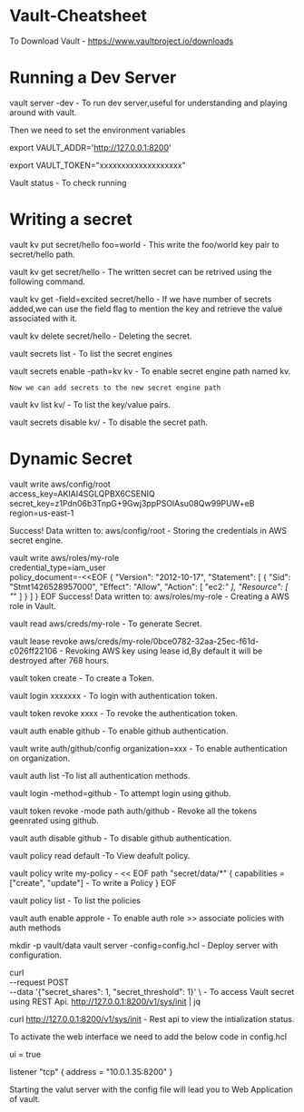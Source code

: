 # Vault-Cheatsheet

To Download Vault - https://www.vaultproject.io/downloads

# Running a Dev Server
vault server -dev - To run dev server,useful for understanding and playing around with vault.

Then we need to set the environment variables

export VAULT_ADDR='http://127.0.0.1:8200'

export VAULT_TOKEN="xxxxxxxxxxxxxxxxxxx"

Vault status - To check running

# Writing a secret

vault kv put secret/hello foo=world - This write the foo/world key pair to secret/hello path.

vault kv get secret/hello - The written secret can be retrived using the following command.

vault kv get -field=excited secret/hello - If we have number of secrets added,we can use the field flag to mention the key and retrieve the value associated with it.

vault kv delete secret/hello - Deleting the secret.

vault secrets list - To list the secret engines

vault secrets enable -path=kv kv - To enable secret engine path named kv.

```
Now we can add secrets to the new secret engine path
```

vault kv list kv/ - To list the key/value pairs.

vault secrets disable kv/ - To disable the secret path.

# Dynamic Secret

vault write aws/config/root \
    access_key=AKIAI4SGLQPBX6CSENIQ \
    secret_key=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 \
    region=us-east-1

Success! Data written to: aws/config/root                  - Storing the credentials in AWS secret engine.

 vault write aws/roles/my-role \
        credential_type=iam_user \
        policy_document=-<<EOF
{
  "Version": "2012-10-17",
  "Statement": [
    {
      "Sid": "Stmt1426528957000",
      "Effect": "Allow",
      "Action": [
        "ec2:*"
      ],
      "Resource": [
        "*"
      ]
    }
  ]
}
EOF
Success! Data written to: aws/roles/my-role                 - Creating a AWS role in Vault.

vault read aws/creds/my-role - To generate Secret.

vault lease revoke aws/creds/my-role/0bce0782-32aa-25ec-f61d-c026ff22106 - Revoking AWS key using lease id,By default it will be destroyed after 768 hours.

vault token create - To create a Token.

vault login xxxxxxx - To login with authentication token.

vault token revoke xxxx - To revoke the authentication token.

vault auth enable github - To enable github authentication.

vault write auth/github/config organization=xxx - To enable authentication on organization.

vault auth list -To list all authentication methods.

vault login -method=github - To attempt login using github.

vault token revoke -mode path auth/github - Revoke all the tokens geenrated using github.

vault auth disable github - To disable github authentication.

vault policy read default -To View deafult policy.

vault policy write my-policy - << EOF
path "secret/data/*" {
  capabilities = ["create", "update"]   - To write a Policy
}
EOF

vault policy list - To list the policies

vault auth enable approle - To enable auth role >> associate policies with auth methods

mkdir -p vault/data
vault server -config=config.hcl - Deploy server with configuration.

curl \
    --request POST \
    --data '{"secret_shares": 1, "secret_threshold": 1}' \ - To access Vault secret using REST Api.
    http://127.0.0.1:8200/v1/sys/init | jq 
    
curl http://127.0.0.1:8200/v1/sys/init - Rest api to view the intialization status.

To activate the web interface we need to add the below code in config.hcl

ui = true

listener "tcp" {
  address = "10.0.1.35:8200"
}

Starting the valut server with the config file will lead you to Web Application of vault.
